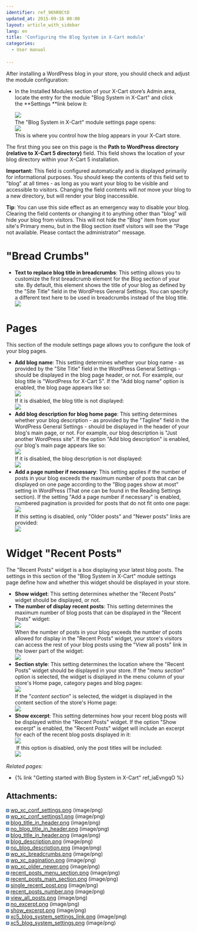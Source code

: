```yaml
---
identifier: ref_96hR0CtD
updated_at: 2015-09-16 00:00
layout: article_with_sidebar
lang: en
title: 'Configuring the Blog System in X-Cart module'
categories:
  - User manual

---
```



After installing a WordPress blog in your store, you should check and adjust the module configuration:

*   In the Installed Modules section of your X-Cart store’s Admin area, locate the entry for the module "Blog System in X-Cart" and click the **Settings **link below it:  

    ![]({{site.baseurl}}/attachments/7505612/8719389.png?effects=drop-shadow)  
    The "Blog System in X-Cart" module settings page opens:  
    ![]({{site.baseurl}}/attachments/7505612/8719390.png?effects=drop-shadow)  
    This is where you control how the blog appears in your X-Cart store.

The first thing you see on this page is the **Path to WordPress directory (relative to X-Cart 5 directory)** field. This field shows the location of your blog directory within your X-Cart 5 installation.

**Important:** This field is configured automatically and is displayed primarily for informational purposes. You should keep the contents of this field set to "blog" at all times - as long as you want your blog to be visible and accessible to visitors. Changing the field contents will _not_ move your blog to a new directory, but will render your blog inaccessible. 

**Tip**: You can use this side effect as an emergency way to disable your blog. Clearing the field contents or changing it to anything other than "blog" will hide your blog from visitors. This will not hide the "Blog" item from your site's Primary menu, but in the Blog section itself visitors will see the "Page not available. Please contact the administrator" message.

# "Bread Crumbs"

*   **Text to replace blog title in breadcrumbs**: This setting allows you to customize the first breadcrumb element for the Blog section of your site. By default, this element shows the title of your blog as defined by the "Site Title" field in the WordPress General Settings. You can specify a different text here to be used in breadcrumbs instead of the blog title.  
    ![]({{site.baseurl}}/attachments/7505612/7602800.png?effects=drop-shadow)

# Pages

This section of the module settings page allows you to configure the look of your blog pages.

*   **Add blog name**: This setting determines whether your blog name - as provided by the "Site Title" field in the WordPress General Settings - should be displayed in the blog page header, or not. For example, our blog title is "WordPress for X-Cart 5". If the "Add blog name" option is enabled, the blog page appears like so:  
    ![]({{site.baseurl}}/attachments/7505612/7602795.png?effects=drop-shadow)  
    If it is disabled, the blog title is not displayed:  
    ![]({{site.baseurl}}/attachments/7505612/7602796.png?effects=drop-shadow)
*   **Add blog description for blog home page**: This setting determines whether your blog description - as provided by the "Tagline" field in the WordPress General Settings - should be displayed in the header of your blog's main page, or not. For example, our blog description is "Just another WordPress site". If the option "Add blog description" is enabled, our blog's main page appears like so:  
    ![]({{site.baseurl}}/attachments/7505612/7602798.png?effects=drop-shadow)  
    If it is disabled, the blog description is not displayed:  
    ![]({{site.baseurl}}/attachments/7505612/7602799.png?effects=drop-shadow)
*   **Add a page number if necessary**: This setting applies if the number of posts in your blog exceeds the maximum number of posts that can be displayed on one page according to the "Blog pages show at most" setting in WordPress (That one can be found in the Reading Settings section). If the setting "Add a page number if necessary" is enabled, numbered pagination is provided for posts that do not fit onto one page:  
    ![]({{site.baseurl}}/attachments/7505612/7602801.png?effects=drop-shadow)  
    If this setting is disabled, only "Older posts" and "Newer posts" links are provided:  
    ![]({{site.baseurl}}/attachments/7505612/7602802.png?effects=drop-shadow)  

# Widget "Recent Posts"

The "Recent Posts" widget is a box displaying your latest blog posts. The settings in this section of the "Blog System in X-Cart" module settings page define how and whether this widget should be displayed in your store.

*   **Show widget**: This setting determines whether the "Recent Posts" widget should be displayed, or not.
*   **The number of display recent posts**: This setting determines the maximum number of blog posts that can be displayed in the "Recent Posts" widget:  
    ![]({{site.baseurl}}/attachments/7505612/7602806.png?effects=drop-shadow)  
    When the number of posts in your blog exceeds the number of posts allowed for display in the "Recent Posts" widget, your store's visitors can access the rest of your blog posts using the "View all posts" link in the lower part of the widget:  
    ![]({{site.baseurl}}/attachments/7505612/7602807.png?effects=drop-shadow)
*   **Section style**: This setting determines the location where the "Recent Posts" widget should be displayed in your store. If the "_menu section_" option is selected, the widget is displayed in the menu column of your store's Home page, category pages and blog pages:   
    ![]({{site.baseurl}}/attachments/7505612/7602803.png?effects=drop-shadow)  
    If the "_content section_" is selected, the widget is displayed in the content section of the store's Home page:  
    ![]({{site.baseurl}}/attachments/7505612/7602804.png?effects=drop-shadow)
*   **Show excerpt**: This setting determines how your recent blog posts will be displayed within the "Recent Posts" widget. If the option "Show excerpt" is enabled, the "Recent Posts" widget will include an excerpt for each of the recent blog posts displayed in it:  
    ![]({{site.baseurl}}/attachments/7505612/7602809.png?effects=drop-shadow)  
     If this option is disabled, only the post titles will be included:  
    ![]({{site.baseurl}}/attachments/7505612/7602808.png?effects=drop-shadow)

_Related pages:_

*   {% link "Getting started with Blog System in X-Cart" ref_iaEvngqO %}

## Attachments:

![](images/icons/bullet_blue.gif) [wp_xc_conf_settings.png]({{site.baseurl}}/attachments/7505612/7602793.png) (image/png)  
![](images/icons/bullet_blue.gif) [wp_xc_conf_settings1.png]({{site.baseurl}}/attachments/7505612/7602794.png) (image/png)  
![](images/icons/bullet_blue.gif) [blog_title_in_header.png]({{site.baseurl}}/attachments/7505612/7602797.png) (image/png)  
![](images/icons/bullet_blue.gif) [no_blog_title_in_header.png]({{site.baseurl}}/attachments/7505612/7602796.png) (image/png)  
![](images/icons/bullet_blue.gif) [blog_title_in_header.png]({{site.baseurl}}/attachments/7505612/7602795.png) (image/png)  
![](images/icons/bullet_blue.gif) [blog_description.png]({{site.baseurl}}/attachments/7505612/7602798.png) (image/png)  
![](images/icons/bullet_blue.gif) [no_blog_description.png]({{site.baseurl}}/attachments/7505612/7602799.png) (image/png)  
![](images/icons/bullet_blue.gif) [wp_xc_breadcrumbs.png]({{site.baseurl}}/attachments/7505612/7602800.png) (image/png)  
![](images/icons/bullet_blue.gif) [wp_xc_pagination.png]({{site.baseurl}}/attachments/7505612/7602801.png) (image/png)  
![](images/icons/bullet_blue.gif) [wp_xc_older_newer.png]({{site.baseurl}}/attachments/7505612/7602802.png) (image/png)  
![](images/icons/bullet_blue.gif) [recent_posts_menu_section.png]({{site.baseurl}}/attachments/7505612/7602803.png) (image/png)  
![](images/icons/bullet_blue.gif) [recent_posts_main_section.png]({{site.baseurl}}/attachments/7505612/7602804.png) (image/png)  
![](images/icons/bullet_blue.gif) [single_recent_post.png]({{site.baseurl}}/attachments/7505612/7602805.png) (image/png)  
![](images/icons/bullet_blue.gif) [recent_posts_number.png]({{site.baseurl}}/attachments/7505612/7602806.png) (image/png)  
![](images/icons/bullet_blue.gif) [view_all_posts.png]({{site.baseurl}}/attachments/7505612/7602807.png) (image/png)  
![](images/icons/bullet_blue.gif) [no_excerpt.png]({{site.baseurl}}/attachments/7505612/7602808.png) (image/png)  
![](images/icons/bullet_blue.gif) [show_excerpt.png]({{site.baseurl}}/attachments/7505612/7602809.png) (image/png)  
![](images/icons/bullet_blue.gif) [xc5_blog_system_settings_link.png]({{site.baseurl}}/attachments/7505612/8719389.png) (image/png)  
![](images/icons/bullet_blue.gif) [xc5_blog_system_settings.png]({{site.baseurl}}/attachments/7505612/8719390.png) (image/png)